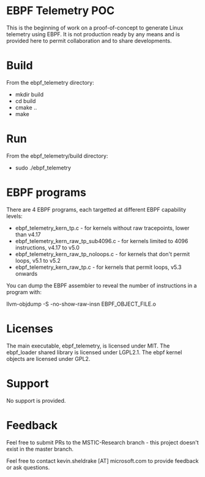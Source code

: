 # EBPF Telemetry POC
This is the beginning of work on a proof-of-concept to generate Linux
telemetry using EBPF.  It is not production ready by any means and is provided
here to permit collaboration and to share developments.

# Build
From the ebpf_telemetry directory:

- mkdir build
- cd build
- cmake ..
- make

# Run
From the ebpf_telemetry/build directory:

- sudo ./ebpf_telemetry

# EBPF programs
There are 4 EBPF programs, each targetted at different EBPF capability levels:

- ebpf_telemetry_kern_tp.c - for kernels without raw tracepoints, lower than v4.17
- ebpf_telemetry_kern_raw_tp_sub4096.c - for kernels limited to 4096 instructions, v4.17 to v5.0
- ebpf_telemetry_kern_raw_tp_noloops.c - for kernels that don't permit loops, v5.1 to v5.2
- ebpf_telemetry_kern_raw_tp.c - for kernels that permit loops, v5.3 onwards

You can dump the EBPF assembler to reveal the number of instructions in a program with:

llvm-objdump -S -no-show-raw-insn EBPF_OBJECT_FILE.o

# Licenses
The main executable, ebpf_telemetry, is licensed under MIT.
The ebpf_loader shared library is licensed under LGPL2.1.
The ebpf kernel objects are licensed under GPL2.

# Support
No support is provided.

# Feedback
Feel free to submit PRs to the MSTIC-Research branch - this project doesn't
exist in the master branch.

Feel free to contact kevin.sheldrake [AT] microsoft.com to provide feedback or
ask questions.



